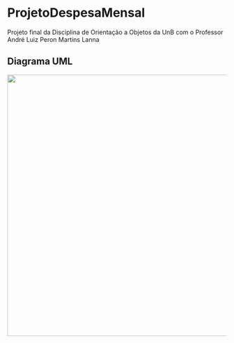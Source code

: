 # ProjetoDespesaMensal
Projeto final da Disciplina de Orientação a Objetos da UnB com o Professor André Luiz Peron Martins Lanna

## Diagrama UML

<p align="center">
  <img width="1000" height="600" src="https://raw.githubusercontent.com/Maiconrq/ProjetoDespesaMensal/main/Diagram/Classe%20UML.png">
</p>
